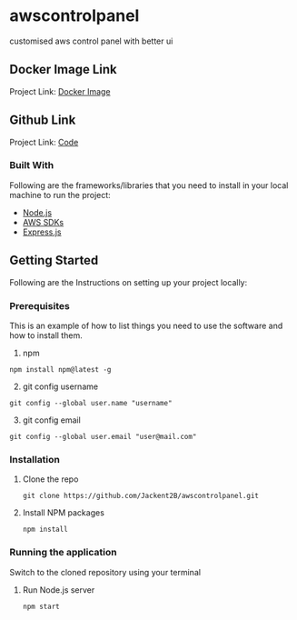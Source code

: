 # awscontrolpanel
customised aws control panel with better ui
## Docker Image Link

Project Link: [Docker Image](https://hub.docker.com/repository/docker/jackent2binnovaccer/awspanel)

## Github Link

Project Link: [Code](https://github.com/Jackent2B/awscontrolpanel.git)



### Built With

Following are the frameworks/libraries that you need to install in your local machine to run the project: 

* [Node.js](https://nodejs.org/en/)
* [AWS SDKs](https://aws.amazon.com/tools/)
* [Express.js](https://expressjs.com/)

<!-- GETTING STARTED -->
## Getting Started

Following are the Instructions on setting up your project locally:

### Prerequisites

This is an example of how to list things you need to use the software and how to install them.
1. npm
  ```
  npm install npm@latest -g
  ```
2.  git config username
  ```
  git config --global user.name "username"
  ```
3.  git config email
  ```
  git config --global user.email "user@mail.com"
  ```

### Installation
1. Clone the repo
   ```
   git clone https://github.com/Jackent2B/awscontrolpanel.git
   ```
2. Install NPM packages
   ```
   npm install
   ```
   
### Running the application
Switch to the cloned repository using your terminal

1. Run Node.js server 
   ```
   npm start
   ```
<!-- Project Link -->

